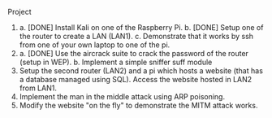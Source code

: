 Project 
1.   a. [DONE] Install Kali on one of the Raspberry Pi.
     b. [DONE] Setup one of the router to create a LAN (LAN1).
     c. Demonstrate that it works by ssh from one of your own laptop to one of the pi.
2.   a. [DONE] Use the aircrack suite to crack the password of the router (setup in WEP).
     b. Implement a simple sniffer suff module
3. Setup the second router (LAN2) and a pi which hosts a website (that has a database managed using SQL). Access the website hosted in LAN2 from LAN1.
4. Implement the man in the middle attack using ARP poisoning.
5. Modify the website "on the fly" to demonstrate the MITM attack works.

